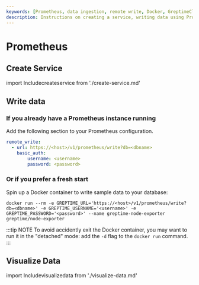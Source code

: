 ```yaml
---
keywords: [Prometheus, data ingestion, remote write, Docker, GreptimeCloud]
description: Instructions on creating a service, writing data using Prometheus, and visualizing data in GreptimeDB.
---
```


# Prometheus

## Create Service
import Includecreateservice from './create-service.md' 

<Includecreateservice/>

## Write data

### If you already have a Prometheus instance running

Add the following section to your Prometheus configuration.

```yaml
remote_write:
  - url: https://<host>/v1/prometheus/write?db=<dbname>
    basic_auth:
        username: <username>
        password: <password>
```

### Or if you prefer a fresh start

Spin up a Docker container to write sample data to your database:

```shell
docker run --rm -e GREPTIME_URL='https://<host>/v1/prometheus/write?db=<dbname>' -e GREPTIME_USERNAME='<username>' -e GREPTIME_PASSWORD='<password>' --name greptime-node-exporter greptime/node-exporter
```

:::tip NOTE
To avoid accidently exit the Docker container, you may want to run it in the "detached" mode: add the `-d` flag to
the `docker run` command.
:::

## Visualize Data
import Includevisualizedata from './visualize-data.md' 

<Includevisualizedata/>
